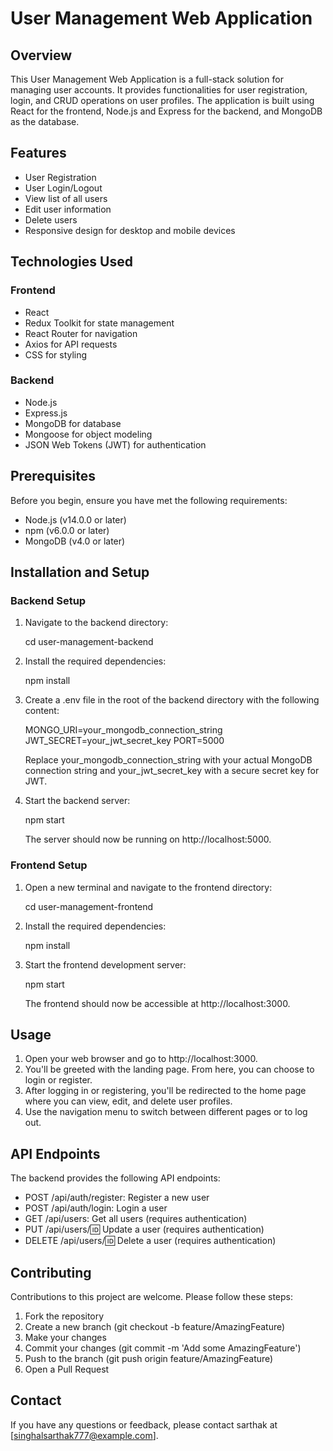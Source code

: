 # User Management Web Application

## Overview

This User Management Web Application is a full-stack solution for managing user accounts. It provides functionalities for user registration, login, and CRUD operations on user profiles. The application is built using React for the frontend, Node.js and Express for the backend, and MongoDB as the database.

## Features

- User Registration
- User Login/Logout
- View list of all users
- Edit user information
- Delete users
- Responsive design for desktop and mobile devices

## Technologies Used

### Frontend
- React
- Redux Toolkit for state management
- React Router for navigation
- Axios for API requests
- CSS for styling

### Backend
- Node.js
- Express.js
- MongoDB for database
- Mongoose for object modeling
- JSON Web Tokens (JWT) for authentication

## Prerequisites

Before you begin, ensure you have met the following requirements:

- Node.js (v14.0.0 or later)
- npm (v6.0.0 or later)
- MongoDB (v4.0 or later)

## Installation and Setup

### Backend Setup

1. Navigate to the backend directory:
   
   cd user-management-backend
   

2. Install the required dependencies:
   
   npm install
   

3. Create a .env file in the root of the backend directory with the following content:
   
   MONGO_URI=your_mongodb_connection_string
   JWT_SECRET=your_jwt_secret_key
   PORT=5000
   
   Replace your_mongodb_connection_string with your actual MongoDB connection string and your_jwt_secret_key with a secure secret key for JWT.

4. Start the backend server:
   
   npm start
   
   The server should now be running on http://localhost:5000.

### Frontend Setup

1. Open a new terminal and navigate to the frontend directory:
   
   cd user-management-frontend
   

2. Install the required dependencies:
   
   npm install
   

3. Start the frontend development server:
   
   npm start
   
   The frontend should now be accessible at http://localhost:3000.

## Usage

1. Open your web browser and go to http://localhost:3000.
2. You'll be greeted with the landing page. From here, you can choose to login or register.
3. After logging in or registering, you'll be redirected to the home page where you can view, edit, and delete user profiles.
4. Use the navigation menu to switch between different pages or to log out.

## API Endpoints

The backend provides the following API endpoints:

- POST /api/auth/register: Register a new user
- POST /api/auth/login: Login a user
- GET /api/users: Get all users (requires authentication)
- PUT /api/users/:id: Update a user (requires authentication)
- DELETE /api/users/:id: Delete a user (requires authentication)

## Contributing

Contributions to this project are welcome. Please follow these steps:

1. Fork the repository
2. Create a new branch (git checkout -b feature/AmazingFeature)
3. Make your changes
4. Commit your changes (git commit -m 'Add some AmazingFeature')
5. Push to the branch (git push origin feature/AmazingFeature)
6. Open a Pull Request


## Contact

If you have any questions or feedback, please contact sarthak at [singhalsarthak777@example.com].
